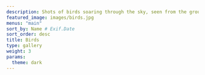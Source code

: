 ```yaml
---
description: Shots of birds soaring through the sky, seen from the grounded perspective of a human who can only dream of flying.
featured_image: images/birds.jpg
menus: "main"
sort_by: Name # Exif.Date
sort_order: desc
title: Birds
type: gallery
weight: 3
params:
  theme: dark
---
```

